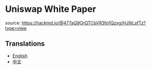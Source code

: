 # Uniswap White Paper

source: https://hackmd.io/@477aQ9OrQTCbVR3fq1Qzxg/HJ9jLsfTz?type=view

## Translations

* [English](./uniswap-white-paper.en-US.md)
* [中文](./uniswap-white-paper.zh-CN.md)

